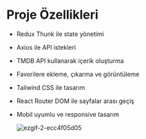 # Proje Özellikleri
- Redux Thunk ile state yönetimi
- Axios ile API istekleri
- TMDB API kullanarak içerik oluşturma
- Favorilere ekleme, çıkarma ve görüntüleme
- Tailwind CSS ile tasarım
- React Router DOM ile sayfalar arası geçiş
- Mobil uyumlu ve responsive tasarım

  ![ezgif-2-ecc4f05d05](https://github.com/user-attachments/assets/013f934b-892e-45bb-b7f3-91dcd0ef3440)
